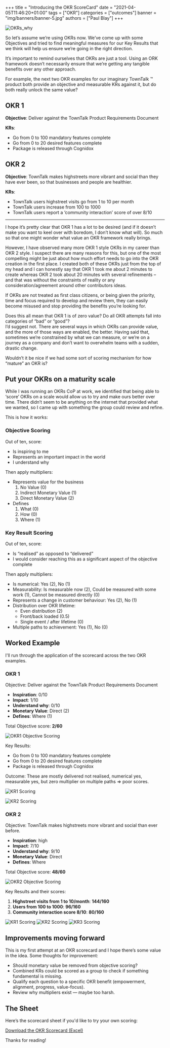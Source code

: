 +++
title = "Introducing the OKR ScoreCard"
date = "2021-04-05T11:46:20+01:00"
tags = ["OKR"]
categories = ["outcomes"]
banner = "img/banners/banner-5.jpg"
authors = ["Paul Blay"]
+++


![OKRs_why](/paulblay-hugo/img/OKR_Scorecard/OKRs_why-1024x227-1.png)

So let’s assume we’re using OKRs now. We’ve come up with some Objectives and tried to find meaningful measures for our Key Results that we think will help us ensure we’re going in the right direction.

It’s important to remind ourselves that OKRs are just a tool. Using an ORK framework doesn’t necessarily ensure that we’re getting any tangible benefits over any other approach.

For example, the next two OKR examples for our imaginary TownTalk ™ product both provide an objective and measurable KRs against it, but do both really unlock the same value?

## OKR 1

**Objective**: Deliver against the TownTalk Product Requirements Document

**KRs**:
- Go from 0 to 100 mandatory features complete
- Go from 0 to 20 desired features complete
- Package is released through Cognidox

## OKR 2

**Objective**: TownTalk makes highstreets more vibrant and social than they have ever been, so that businesses and people are healthier.

**KRs**:
- TownTalk users highstreet visits go from 1 to 10 per month
- TownTalk users increase from 100 to 1000
- TownTalk users report a ‘community interaction’ score of over 8/10

---

I hope it’s pretty clear that OKR 1 has a lot to be desired (and if it doesn’t make you want to keel over with boredom, I don’t know what will). So much so that one might wonder what value an OKR framework really brings.

However, I have observed many more OKR 1 style OKRs in my career than OKR 2 style. I suspect there are many reasons for this, but one of the most compelling might be just about how much effort needs to go into the OKR creation in the first place. I created both of these OKRs just from the top of my head and I can honestly say that OKR 1 took me about 2 minutes to create whereas OKR 2 took about 20 minutes with several refinements – and that was without the constraints of reality or any consideration/agreement around other contributors ideas.

If OKRs are not treated as first class citizens, or being given the priority, time and focus required to develop and review them, they can easily become misused and stop providing the benefits you’re looking for.

Does this all mean that OKR 1 is of zero value? Do all OKR attempts fall into categories of “bad” or “good”?  
I’d suggest not. There are several ways in which OKRs can provide value, and the more of those ways are enabled, the better. Having said that, sometimes we’re constrained by what we can measure, or we’re on a journey as a company and don’t want to overwhelm teams with a sudden, drastic change.

Wouldn’t it be nice if we had some sort of scoring mechanism for how “mature” an OKR is?

## Put your OKRs on a maturity scale

While I was running an OKRs CoP at work, we identified that being able to ‘score’ OKRs on a scale would allow us to try and make ours better over time. There didn’t seem to be anything on the internet that provided what we wanted, so I came up with something the group could review and refine.

This is how it works:

### Objective Scoring
Out of ten, score:
- Is inspiring to me
- Represents an important impact in the world
- I understand why

Then apply multipliers:
- Represents value for the business
  1. No Value (0)
  2. Indirect Monetary Value (1)
  3. Direct Monetary Value (2)
- Defines
  1. What (0)
  2. How (0)
  3. Where (1)

### Key Result Scoring
Out of ten, score:
- Is “realised” as opposed to “delivered”
- I would consider reaching this as a significant aspect of the objective complete

Then apply multipliers:
- Is numerical: Yes (2), No (1)
- Measurability: Is measurable now (2), Could be measured with some work (1), Cannot be measured directly (0)
- Represents a change in customer behaviour: Yes (2), No (1)
- Distribution over OKR lifetime:
  - Even distribution (2)
  - Front/back loaded (0.5)
  - Single event / after lifetime (0)
- Multiple paths to achievement: Yes (1), No (0)

## Worked Example

I'll run through the application of the scorecard across the two OKR examples.

### OKR 1
Objective: Deliver against the TownTalk Product Requirements Document  
- **Inspiration**: 0/10
- **Impact**: 1/10
- **Understand why**: 0/10
- **Monetary Value**: Direct (2)
- **Defines**: Where (1)

Total Objective score: **2/60**

![OKR1 Objective Scoring](/paulblay-hugo/img/OKR_Scorecard//2022-01-01-21_26_08-Window_1.png)

Key Results:
- Go from 0 to 100 mandatory features complete
- Go from 0 to 20 desired features complete
- Package is released through Cognidox

Outcome: These are mostly delivered not realised, numerical yes, measurable yes, but zero multiplier on multiple paths => poor scores.

![KR1 Scoring](/paulblay-hugo/img/OKR_Scorecard/2022-01-01-22_18_36-Window_2.png)

![KR2 Scoring](/paulblay-hugo/img/OKR_Scorecard/2022-01-01-22_21_46-Window_3.png)

### OKR 2
Objective: TownTalk makes highstreets more vibrant and social than ever before.  
- **Inspiration**: high
- **Impact**: 7/10
- **Understand why**: 9/10
- **Monetary Value**: Direct
- **Defines**: Where

Total Objective score: **48/60**

![OKR2 Objective Scoring](/paulblay-hugo/img/OKR_Scorecard/OKR2_objective_1.png)

Key Results and their scores:
1. **Highstreet visits from 1 to 10/month**: **144/160**
2. **Users from 100 to 1000**: **96/160**
3. **Community interaction score 8/10**: **80/160**

![KR1 Scoring](/paulblay-hugo/img/OKR_Scorecard/OKR2_KR1.png)
![KR2 Scoring](/paulblay-hugo/img/OKR_Scorecard/OKR2_KR2.png)
![KR3 Scoring](/paulblay-hugo/img/OKR_Scorecard/OKR2_KR3.png)

## Improvements moving forward

This is my first attempt at an OKR scorecard and I hope there’s some value in the idea. Some thoughts for improvement:
- Should monetary value be removed from objective scoring?
- Combined KRs could be scored as a group to check if something fundamental is missing.
- Qualify each question to a specific OKR benefit (empowerment, alignment, progress, value-focus).
- Review why multipliers exist — maybe too harsh.

## The Sheet

Here’s the scorecard sheet if you'd like to try your own scoring:

[Download the OKR Scorecard (Excel)](/paulblay-hugo/img/OKR_Scorecard/OKRs-scorecard.xlsx)

Thanks for reading!